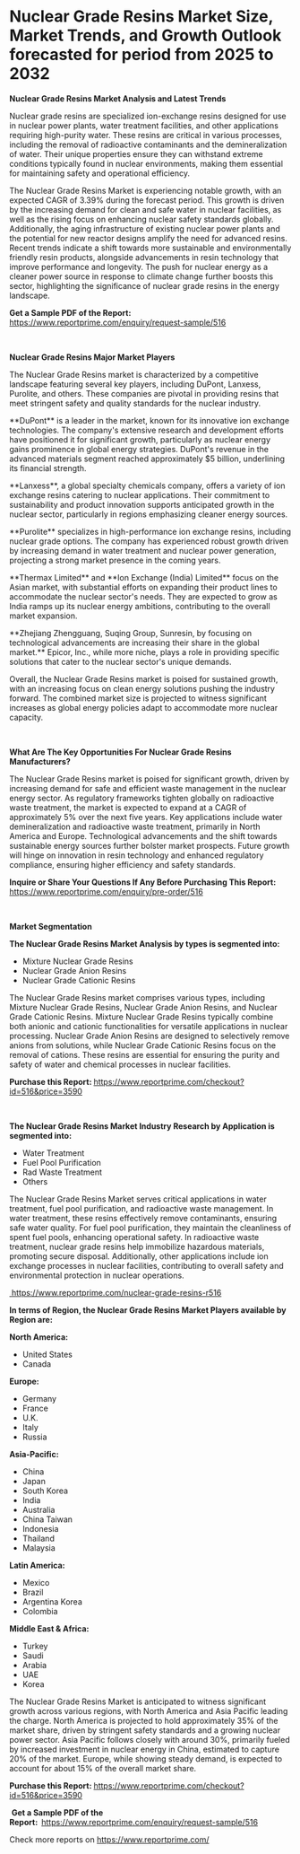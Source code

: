 <p><h1>Nuclear Grade Resins Market Size, Market Trends, and Growth Outlook forecasted for period from 2025 to 2032</h1></p><p><strong>Nuclear Grade Resins Market Analysis and Latest Trends</strong></p>
<p><p>Nuclear grade resins are specialized ion-exchange resins designed for use in nuclear power plants, water treatment facilities, and other applications requiring high-purity water. These resins are critical in various processes, including the removal of radioactive contaminants and the demineralization of water. Their unique properties ensure they can withstand extreme conditions typically found in nuclear environments, making them essential for maintaining safety and operational efficiency.</p><p>The Nuclear Grade Resins Market is experiencing notable growth, with an expected CAGR of 3.39% during the forecast period. This growth is driven by the increasing demand for clean and safe water in nuclear facilities, as well as the rising focus on enhancing nuclear safety standards globally. Additionally, the aging infrastructure of existing nuclear power plants and the potential for new reactor designs amplify the need for advanced resins. Recent trends indicate a shift towards more sustainable and environmentally friendly resin products, alongside advancements in resin technology that improve performance and longevity. The push for nuclear energy as a cleaner power source in response to climate change further boosts this sector, highlighting the significance of nuclear grade resins in the energy landscape.</p></p>
<p><strong>Get a Sample PDF of the Report:&nbsp;</strong> <a href="https://www.reportprime.com/enquiry/request-sample/516?utm_campaign=2996&utm_medium=2&utm_source=Github&utm_content=ia&utm_term=18032025&utm_id=nuclear-grade-resins">https://www.reportprime.com/enquiry/request-sample/516</a></p>
<p>&nbsp;</p>
<p><strong>Nuclear Grade Resins Major Market Players</strong></p>
<p><p>The Nuclear Grade Resins market is characterized by a competitive landscape featuring several key players, including DuPont, Lanxess, Purolite, and others. These companies are pivotal in providing resins that meet stringent safety and quality standards for the nuclear industry.</p><p>**DuPont** is a leader in the market, known for its innovative ion exchange technologies. The company's extensive research and development efforts have positioned it for significant growth, particularly as nuclear energy gains prominence in global energy strategies. DuPont's revenue in the advanced materials segment reached approximately $5 billion, underlining its financial strength.</p><p>**Lanxess**, a global specialty chemicals company, offers a variety of ion exchange resins catering to nuclear applications. Their commitment to sustainability and product innovation supports anticipated growth in the nuclear sector, particularly in regions emphasizing cleaner energy sources. </p><p>**Purolite** specializes in high-performance ion exchange resins, including nuclear grade options. The company has experienced robust growth driven by increasing demand in water treatment and nuclear power generation, projecting a strong market presence in the coming years.</p><p>**Thermax Limited** and **Ion Exchange (India) Limited** focus on the Asian market, with substantial efforts on expanding their product lines to accommodate the nuclear sector's needs. They are expected to grow as India ramps up its nuclear energy ambitions, contributing to the overall market expansion.</p><p>**Zhejiang Zhengguang, Suqing Group, Sunresin, by focusing on technological advancements are increasing their share in the global market.** Epicor, Inc., while more niche, plays a role in providing specific solutions that cater to the nuclear sector's unique demands.</p><p>Overall, the Nuclear Grade Resins market is poised for sustained growth, with an increasing focus on clean energy solutions pushing the industry forward. The combined market size is projected to witness significant increases as global energy policies adapt to accommodate more nuclear capacity.</p></p>
<p>&nbsp;</p>
<p><strong>What Are The Key Opportunities For Nuclear Grade Resins Manufacturers?</strong></p>
<p><p>The Nuclear Grade Resins market is poised for significant growth, driven by increasing demand for safe and efficient waste management in the nuclear energy sector. As regulatory frameworks tighten globally on radioactive waste treatment, the market is expected to expand at a CAGR of approximately 5% over the next five years. Key applications include water demineralization and radioactive waste treatment, primarily in North America and Europe. Technological advancements and the shift towards sustainable energy sources further bolster market prospects. Future growth will hinge on innovation in resin technology and enhanced regulatory compliance, ensuring higher efficiency and safety standards.</p></p>
<p><strong>Inquire or Share Your Questions If Any Before Purchasing This Report:</strong> <a href="https://www.reportprime.com/enquiry/pre-order/516?utm_campaign=2996&utm_medium=2&utm_source=Github&utm_content=ia&utm_term=18032025&utm_id=nuclear-grade-resins">https://www.reportprime.com/enquiry/pre-order/516</a></p>
<p>&nbsp;</p>
<p><strong>Market Segmentation</strong></p>
<p><strong>The Nuclear Grade Resins Market Analysis by types is segmented into:</strong></p>
<p><ul><li>Mixture Nuclear Grade Resins</li><li>Nuclear Grade Anion Resins</li><li>Nuclear Grade Cationic Resins</li></ul></p>
<p><p>The Nuclear Grade Resins market comprises various types, including Mixture Nuclear Grade Resins, Nuclear Grade Anion Resins, and Nuclear Grade Cationic Resins. Mixture Nuclear Grade Resins typically combine both anionic and cationic functionalities for versatile applications in nuclear processing. Nuclear Grade Anion Resins are designed to selectively remove anions from solutions, while Nuclear Grade Cationic Resins focus on the removal of cations. These resins are essential for ensuring the purity and safety of water and chemical processes in nuclear facilities.</p></p>
<p><strong>Purchase this Report:&nbsp;</strong><a href="https://www.reportprime.com/checkout?id=516&price=3590&utm_campaign=2996&utm_medium=2&utm_source=Github&utm_content=ia&utm_term=18032025&utm_id=nuclear-grade-resins">https://www.reportprime.com/checkout?id=516&price=3590</a></p>
<p>&nbsp;</p>
<p><strong>The Nuclear Grade Resins Market Industry Research by Application is segmented into:</strong></p>
<p><ul><li>Water Treatment</li><li>Fuel Pool Purification</li><li>Rad Waste Treatment</li><li>Others</li></ul></p>
<p><p>The Nuclear Grade Resins Market serves critical applications in water treatment, fuel pool purification, and radioactive waste management. In water treatment, these resins effectively remove contaminants, ensuring safe water quality. For fuel pool purification, they maintain the cleanliness of spent fuel pools, enhancing operational safety. In radioactive waste treatment, nuclear grade resins help immobilize hazardous materials, promoting secure disposal. Additionally, other applications include ion exchange processes in nuclear facilities, contributing to overall safety and environmental protection in nuclear operations.</p></p>
<p><a href="https://www.reportprime.com/nuclear-grade-resins-r516?utm_campaign=2996&utm_medium=2&utm_source=Github&utm_content=ia&utm_term=18032025&utm_id=nuclear-grade-resins">&nbsp;https://www.reportprime.com/nuclear-grade-resins-r516</a></p>
<p><strong>In terms of Region, the Nuclear Grade Resins Market Players available by Region are:</strong></p>
<p>
    <p> <strong> North America: </strong>
        <ul>
            <li>United States</li>
            <li>Canada</li>
        </ul>
        </p> 
    <p> <strong> Europe: </strong>
        <ul>
            <li>Germany</li>
            <li>France</li>
            <li>U.K.</li>
            <li>Italy</li>
            <li>Russia</li>
        </ul>
        </p> 
    <p> <strong> Asia-Pacific: </strong>
        <ul>
            <li>China</li>
            <li>Japan</li>
            <li>South Korea</li>
            <li>India</li>
            <li>Australia</li>
            <li>China Taiwan</li>
            <li>Indonesia</li>
            <li>Thailand</li>
            <li>Malaysia</li>
        </ul>
        </p> 
    <p> <strong> Latin America: </strong>
        <ul>
            <li>Mexico</li>
            <li>Brazil</li>
            <li>Argentina Korea</li>
            <li>Colombia</li>
        </ul>
        </p> 
    <p> <strong> Middle East & Africa: </strong>
        <ul>
            <li>Turkey</li>
            <li>Saudi</li>
            <li>Arabia</li>
            <li>UAE</li>
            <li>Korea</li>
        </ul>
    </p>
    </p>
<p><p>The Nuclear Grade Resins Market is anticipated to witness significant growth across various regions, with North America and Asia Pacific leading the charge. North America is projected to hold approximately 35% of the market share, driven by stringent safety standards and a growing nuclear power sector. Asia Pacific follows closely with around 30%, primarily fueled by increased investment in nuclear energy in China, estimated to capture 20% of the market. Europe, while showing steady demand, is expected to account for about 15% of the overall market share.</p></p>
<p><strong>Purchase this Report: </strong><a href="https://www.reportprime.com/checkout?id=516&price=3590&utm_campaign=2996&utm_medium=2&utm_source=Github&utm_content=ia&utm_term=18032025&utm_id=nuclear-grade-resins">https://www.reportprime.com/checkout?id=516&price=3590</a></p>
<p>&nbsp;<strong>Get a Sample PDF of the Report:&nbsp;&nbsp;</strong><a href="https://www.reportprime.com/enquiry/request-sample/516?utm_campaign=2996&utm_medium=2&utm_source=Github&utm_content=ia&utm_term=18032025&utm_id=nuclear-grade-resins">https://www.reportprime.com/enquiry/request-sample/516</a></p>
<p><strong></strong></p>
<p>Check more reports on <a href="https://www.reportprime.com/?utm_campaign=2996&utm_medium=2&utm_source=Github&utm_content=ia&utm_term=18032025&utm_id=nuclear-grade-resins">https://www.reportprime.com/</a></p>